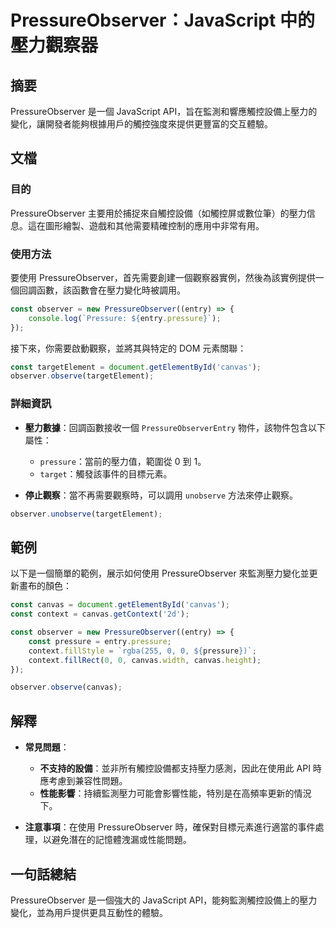 <!--
Meta Description: # PressureObserver：JavaScript 中的壓力觀察器 ## 摘要 PressureObserver 是一個 JavaScript API，旨在監測和響應觸控設備上壓力的變化，讓開發者能夠根據用戶的觸控強度來提供更豐富的交互體驗。 ## 文檔 ### 目的 PressureObs...
Meta Keywords: pressureobserver, javascript, canvas, const, pressure
-->

# PressureObserver：JavaScript 中的壓力觀察器

## 摘要
PressureObserver 是一個 JavaScript API，旨在監測和響應觸控設備上壓力的變化，讓開發者能夠根據用戶的觸控強度來提供更豐富的交互體驗。

## 文檔
### 目的
PressureObserver 主要用於捕捉來自觸控設備（如觸控屏或數位筆）的壓力信息。這在圖形繪製、遊戲和其他需要精確控制的應用中非常有用。

### 使用方法
要使用 PressureObserver，首先需要創建一個觀察器實例，然後為該實例提供一個回調函數，該函數會在壓力變化時被調用。

```javascript
const observer = new PressureObserver((entry) => {
    console.log(`Pressure: ${entry.pressure}`);
});
```

接下來，你需要啟動觀察，並將其與特定的 DOM 元素關聯：

```javascript
const targetElement = document.getElementById('canvas');
observer.observe(targetElement);
```

### 詳細資訊
- **壓力數據**：回調函數接收一個 `PressureObserverEntry` 物件，該物件包含以下屬性：
  - `pressure`：當前的壓力值，範圍從 0 到 1。
  - `target`：觸發該事件的目標元素。
  
- **停止觀察**：當不再需要觀察時，可以調用 `unobserve` 方法來停止觀察。

```javascript
observer.unobserve(targetElement);
```

## 範例
以下是一個簡單的範例，展示如何使用 PressureObserver 來監測壓力變化並更新畫布的顏色：

```javascript
const canvas = document.getElementById('canvas');
const context = canvas.getContext('2d');

const observer = new PressureObserver((entry) => {
    const pressure = entry.pressure;
    context.fillStyle = `rgba(255, 0, 0, ${pressure})`;
    context.fillRect(0, 0, canvas.width, canvas.height);
});

observer.observe(canvas);
```

## 解釋
- **常見問題**：
  - **不支持的設備**：並非所有觸控設備都支持壓力感測，因此在使用此 API 時應考慮到兼容性問題。
  - **性能影響**：持續監測壓力可能會影響性能，特別是在高頻率更新的情況下。
  
- **注意事項**：在使用 PressureObserver 時，確保對目標元素進行適當的事件處理，以避免潛在的記憶體洩漏或性能問題。

## 一句話總結
PressureObserver 是一個強大的 JavaScript API，能夠監測觸控設備上的壓力變化，並為用戶提供更具互動性的體驗。